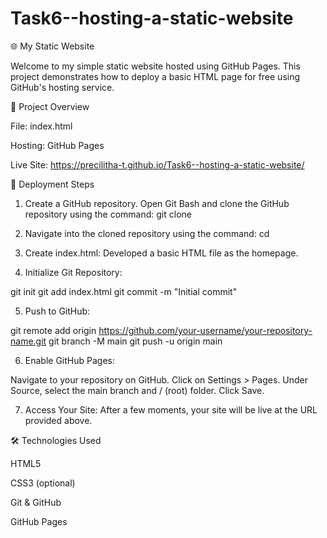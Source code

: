 # Task6--hosting-a-static-website
🌐 My Static Website

Welcome to my simple static website hosted using GitHub Pages. This project demonstrates how to deploy a basic HTML page for free using GitHub's hosting service.

📄 Project Overview

File: index.html

Hosting: GitHub Pages

Live Site:  https://precilitha-t.github.io/Task6--hosting-a-static-website/

🚀 Deployment Steps

1. Create a GitHub repository.
Open Git Bash and clone the GitHub repository using the command:
git clone <repository-url>

2. Navigate into the cloned repository using the command:
cd <repository-name>

3. Create index.html:
Developed a basic HTML file as the homepage.

4. Initialize Git Repository:

git init
git add index.html
git commit -m "Initial commit"

5. Push to GitHub:

git remote add origin https://github.com/your-username/your-repository-name.git
git branch -M main
git push -u origin main

6. Enable GitHub Pages:

Navigate to your repository on GitHub.
Click on Settings > Pages.
Under Source, select the main branch and / (root) folder.
Click Save.

7. Access Your Site:
After a few moments, your site will be live at the URL provided above.

🛠 Technologies Used

HTML5

CSS3 (optional)

Git & GitHub

GitHub Pages
